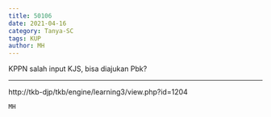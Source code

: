 ```yaml
---
title: 50106
date: 2021-04-16
category: Tanya-SC
tags: KUP
author: MH
---
```


KPPN salah input KJS, bisa diajukan Pbk?

---

http://tkb-djp/tkb/engine/learning3/view.php?id=1204

`MH`
